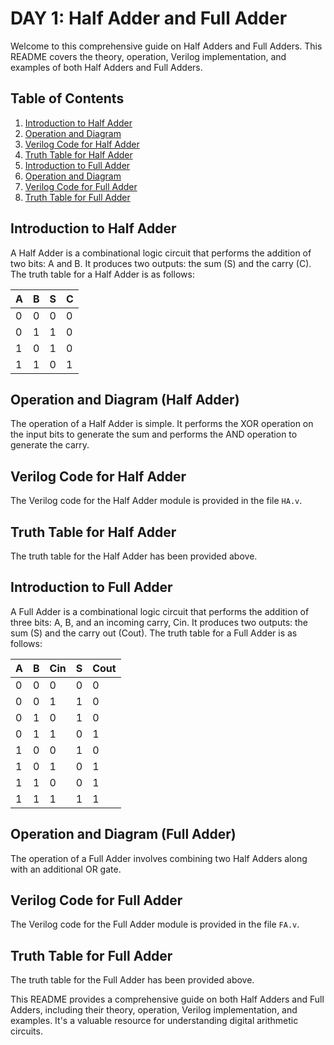 
# DAY 1: Half Adder and Full Adder

Welcome to this comprehensive guide on Half Adders and Full Adders. This README covers the theory, operation, Verilog implementation, and examples of both Half Adders and Full Adders.

## Table of Contents
1. [Introduction to Half Adder](#introduction-to-half-adder)
2. [Operation and Diagram](#operation-and-diagram-half-adder)
3. [Verilog Code for Half Adder](#verilog-code-for-half-adder)
4. [Truth Table for Half Adder](#truth-table-for-half-adder)
5. [Introduction to Full Adder](#introduction-to-full-adder)
6. [Operation and Diagram](#operation-and-diagram-full-adder)
7. [Verilog Code for Full Adder](#verilog-code-for-full-adder)
8. [Truth Table for Full Adder](#truth-table-for-full-adder)

## Introduction to Half Adder
A Half Adder is a combinational logic circuit that performs the addition of two bits: A and B. It produces two outputs: the sum (S) and the carry (C). The truth table for a Half Adder is as follows:

| A | B | S | C |
|---|---|---|---|
| 0 | 0 | 0 | 0 |
| 0 | 1 | 1 | 0 |
| 1 | 0 | 1 | 0 |
| 1 | 1 | 0 | 1 |

## Operation and Diagram (Half Adder)
The operation of a Half Adder is simple. It performs the XOR operation on the input bits to generate the sum and performs the AND operation to generate the carry. 


## Verilog Code for Half Adder
The Verilog code for the Half Adder module is provided in the file `HA.v`.

## Truth Table for Half Adder
The truth table for the Half Adder has been provided above.

## Introduction to Full Adder
A Full Adder is a combinational logic circuit that performs the addition of three bits: A, B, and an incoming carry, Cin. It produces two outputs: the sum (S) and the carry out (Cout). The truth table for a Full Adder is as follows:

| A | B | Cin | S | Cout |
|---|---|-----|---|------|
| 0 | 0 | 0   | 0 | 0    |
| 0 | 0 | 1   | 1 | 0    |
| 0 | 1 | 0   | 1 | 0    |
| 0 | 1 | 1   | 0 | 1    |
| 1 | 0 | 0   | 1 | 0    |
| 1 | 0 | 1   | 0 | 1    |
| 1 | 1 | 0   | 0 | 1    |
| 1 | 1 | 1   | 1 | 1    |

## Operation and Diagram (Full Adder)
The operation of a Full Adder involves combining two Half Adders along with an additional OR gate. 

## Verilog Code for Full Adder
The Verilog code for the Full Adder module is provided in the file `FA.v`.

## Truth Table for Full Adder
The truth table for the Full Adder has been provided above.

This README provides a comprehensive guide on both Half Adders and Full Adders, including their theory, operation, Verilog implementation, and examples. It's a valuable resource for understanding digital arithmetic circuits.
